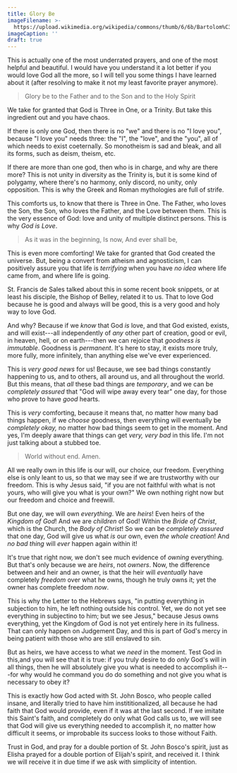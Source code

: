 ```yaml
---
title: Glory Be
imageFilename: >-
  https://upload.wikimedia.org/wikipedia/commons/thumb/6/6b/Bartolom%C3%A9_Esteban_Murillo_-_The_Baptism_of_Christ_-_Google_Art_Project.jpg/1398px-Bartolom%C3%A9_Esteban_Murillo_-_The_Baptism_of_Christ_-_Google_Art_Project.jpg
imageCaption: ''
draft: true
---
```


This is actually one of the most underrated prayers, and one of the most helpful and beautiful. I would have you understand it a lot better if you would love God all the more, so I will tell you some things I have learned about it (after resolving to make it not my least favorite prayer anymore).

> Glory be to the Father
> and to the Son
> and to the Holy Spirit

We take for granted that God is Three in One, or a Trinity. But take this ingredient out and you have chaos.

If there is only one God, then there is no "we" and there is no "I love you", because "I love you" needs three: the "I", the "love", and the "you", all of which needs to exist coeternally. So monotheism is sad and bleak, and all its forms, such as deism, theism, etc.

If there are more than one god, then who is in charge, and why are there more? This is not unity in diversity as the Trinity is, but it is some kind of polygamy, where there's no harmony, only discord, no unity, only opposition. This is why the Greek and Roman mythologies are full of strife.

This comforts us, to know that there is Three in One. The Father, who loves the Son, the Son, who loves the Father, and the Love between them. This is the very essence of God: love and unity of multiple distinct persons. This is why *God is Love*.

> As it was in the beginning,
> Is now,
> And ever shall be,

This is even more comforting! We take for granted that God created the universe. But, being a convert from atheism and agnosticism, I can positively assure you that life is *terrifying* when you have *no idea* where life came from, and where life is going.

St. Francis de Sales talked about this in some recent book snippets, or at least his disciple, the Bishop of Belley, related it to us. That to love God because he is good and always will be good, this is a very good and holy way to love God.

And why? Because if we *know* that God *is* love, and that God existed, exists, and will exist---all independently of *any* other part of creation, good or evil, in heaven, hell, or on earth---then we can rejoice that *goodness is immutable*. Goodness is *permanent*. It's here to stay, it exists more truly, more fully, more infinitely, than anything else we've ever experienced.

This is *very good news* for us! Because, we see bad things constantly happening to us, and to others, all around us, and all throughout the world. But this means, that *all* these bad things are *temporary*, and we can be *completely assured* that "God will wipe away every tear" one day, for those who prove to have *good* hearts.

This is *very* comforting, because it means that, no matter how many bad things happen, if we *choose* goodness, then everything will eventually be *completely okay,* no matter how bad things seem to get in the moment. And yes, I'm deeply aware that things can get *very, very bad* in this life. I'm not just talking about a stubbed toe.

> World without end.
> Amen.

All we really own in this life is our will, our choice, our freedom. Everything else is only leant to us, so that we may see if we are trustworthy with our freedom. This is why Jesus said, "if you are not faithful with what is not yours, who will give you what is your own?" We own nothing right now but our freedom and choice and freewill.

But one day, we will own *everything*. We are *heirs*! Even heirs of the *Kingdom of God*! And we are *children* of God! Within the *Bride of Christ*, which is the Church, the *Body of Christ*! So we can be *completely assured* that one day, God will give us what *is* our own, even *the whole creation*! And *no bad thing* will *ever* happen again within it!

It's true that right now, we don't see much evidence of *owning* everything. But that's only because we are *heirs*, not *owners*. Now, the difference between and heir and an owner, is that the heir will *eventually* have completely *freedom* over what he owns, though he truly owns it; yet the owner has complete freedom *now*.

This is why the Letter to the Hebrews says, "in putting everything in subjection to him, he left nothing outside his control. Yet, we do not yet see everything in subjectino to him; but we see Jesus," because Jesus owns everything, yet the Kingdom of God is not yet entirely here in its fullness. That can only happen on Judgement Day, and this is part of God's mercy in being patient with those who are still enslaved to sin.

But as heirs, we have access to what we *need* in the moment. Test God in this,and you will see that it is true: if you truly desire to do *only* God's will in all things, then he will absolutely give you what is needed to accomplish it---for why would he command you do do something and not give you what is necessary to obey it?

This is exactly how God acted with St. John Bosco, who people called insane, and literally tried to have him instititionalized, all because he had faith that God would provide, even if it was at the last second. If we imitate this Saint's faith, and completely do only what God calls us to, we will see that God will give us everything needed to accomplish it, no matter how difficult it seems, or improbable its success looks to those without Faith.

Trust in God, and pray for a double portion of St. John Bosco's spirit, just as Elisha prayed for a double portion of Elijah's spirit, and received it. I think we will receive it in due time if we ask with simplicity of intention.

